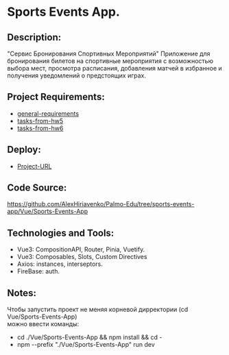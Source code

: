 # Sports Events App.

## Description:

"Сервис Бронирования Спортивных Мероприятий"
Приложение для бронирования билетов на спортивные мероприятия с возможностью выбора мест,
просмотра расписания, добавления матчей в избранное и получения уведомлений о предстоящих играх.

## Project Requirements:

- [general-requirements](https://gist.github.com/morphey312/8b30492b19ffa94f2f4d975cc961f960)
- [tasks-from-hw5](https://gist.github.com/morphey312/ea695b8119a7da9440d1308c9d7f60f4)
- [tasks-from-hw6](https://gist.github.com/morphey312/da6d3877be05af747cb5bcbe6cd12157)

## Deploy:

- [Project-URL](https://alexhiriavenko.github.io/Palmo-Edu/Sports-Events/)

## Code Source:

https://github.com/AlexHiriavenko/Palmo-Edu/tree/sports-events-app/Vue/Sports-Events-App

## Technologies and Tools:

- Vue3: CompositionAPI, Router, Pinia, Vuetify.
- Vue3: Composables, Slots, Custom Directives
- Axios: instances, interseptors.
- FireBase: auth.

## Notes:

Чтобы запустить проект не меняя корневой дирректории (cd Vue/Sports-Events-App) <br>
можно ввести команды:

- cd ./Vue/Sports-Events-App && npm install && cd -
- npm --prefix "./Vue/Sports-Events-App" run dev
